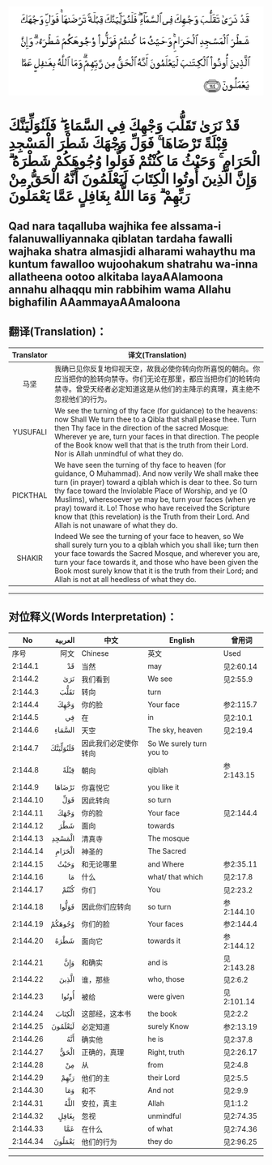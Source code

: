 ![002:144](images/002_144.gif)

#   قَدْ نَرَىٰ تَقَلُّبَ وَجْهِكَ فِي السَّمَاءِ ۖ فَلَنُوَلِّيَنَّكَ قِبْلَةً تَرْضَاهَا ۚ فَوَلِّ وَجْهَكَ شَطْرَ الْمَسْجِدِ الْحَرَامِ ۚ وَحَيْثُ مَا كُنْتُمْ فَوَلُّوا وُجُوهَكُمْ شَطْرَهُ ۗ وَإِنَّ الَّذِينَ أُوتُوا الْكِتَابَ لَيَعْلَمُونَ أَنَّهُ الْحَقُّ مِنْ رَبِّهِمْ ۗ وَمَا اللَّهُ بِغَافِلٍ عَمَّا يَعْمَلُونَ 

## Qad nara taqalluba wajhika fee alssama-i falanuwalliyannaka qiblatan tardaha fawalli wajhaka shatra almasjidi alharami wahaythu ma kuntum fawalloo wujoohakum shatrahu wa-inna allatheena ootoo alkitaba layaAAlamoona annahu alhaqqu min rabbihim wama Allahu bighafilin AAammayaAAmaloona

## 翻译(Translation)：

| Translator | 译文(Translation)                                            |
|:----------:| ------------------------------------------------------------ |
| 马坚       | 我确已见你反复地仰视天空，故我必使你转向你所喜悦的朝向。你应当把你的脸转向禁寺。你们无论在那里，都应当把你们的睑转向禁寺。曾受天经者必定知道这是从他们的主降示的真理，真主绝不忽视他们的行为。 |
| YUSUFALI   | We see the turning of thy face (for guidance) to the heavens: now Shall We turn thee to a Qibla that shall please thee. Turn then Thy face in the direction of the sacred Mosque: Wherever ye are, turn your faces in that direction. The people of the Book know well that that is the truth from their Lord. Nor is Allah unmindful of what they do. |
| PICKTHAL   | We have seen the turning of thy face to heaven (for guidance, O Muhammad). And now verily We shall make thee turn (in prayer) toward a qiblah which is dear to thee. So turn thy face toward the Inviolable Place of Worship, and ye (O Muslims), wheresoever ye may be, turn your faces (when ye pray) toward it. Lo! Those who have received the Scripture know that (this revelation) is the Truth from their Lord. And Allah is not unaware of what they do. |
| SHAKIR     | Indeed We see the turning of your face to heaven, so We shall surely turn you to a qiblah which you shall like; turn then your face towards the Sacred Mosque, and wherever you are, turn your face towards it, and those who have been given the Book most surely know that it is the truth from their Lord; and Allah is not at all heedless of what they do. |

---

## 对位释义(Words Interpretation)：

| No       |  العربية | 中文                 | English                  | 曾用词     |
| -------- | -------: | -------------------- | ------------------------ | ---------- |
| 序号     |     阿文 | Chinese              | 英文                     | Used       |
| 2:144.1  |       قَدْ | 当然                 | may                      | 见2:60.14  |
| 2:144.2  |      نَرَىٰ | 我们看到             | We see                   | 见2:55.9   |
| 2:144.3  |     تَقَلُّبَ | 转向                 | turn                     |            |
| 2:144.4  |     وَجْهِكَ | 你的脸               | Your face                | 参2:115.7  |
| 2:144.5  |       فِي | 在                   | in                       | 见2:10.1   |
| 2:144.6  |   السَّمَاءِ | 天空                 | The sky, heaven          | 见2:19.4   |
| 2:144.7  | فَلَنُوَلِّيَنَّكَ | 因此我们必定使你转向 | So We surely turn you to |            |
| 2:144.8  |     قِبْلَةً | 朝向                 | qiblah                   | 参2:143.15 |
| 2:144.9  |   تَرْضَاهَا | 你喜悦它             | you like it              |            |
| 2:144.10 |      فَوَلِّ | 因此转向             | so turn                  |            |
| 2:144.11 |     وَجْهَكَ | 你的脸               | Your face                | 见2:144.4  |
| 2:144.12 |      شَطْرَ | 面向                 | towards                  |            |
| 2:144.13 |   الْمَسْجِدِ | 清真寺               | The mosque               |            |
| 2:144.14 |   الْحَرَامِ | 神圣的               | The Sacred               |            |
| 2:144.15 |     وَحَيْثُ | 和无论哪里           | and Where                | 参2:35.11  |
| 2:144.16 |       مَا | 什么                 | what/ that which         | 见2:17.8   |
| 2:144.17 |     كُنْتُمْ | 你们                 | You                      | 见2:23.2   |
| 2:144.18 |    فَوَلُّوا | 因此你们应转向       | so turn                  | 参2:144.10 |
| 2:144.19 |   وُجُوهَكُمْ | 你们的脸             | Your faces               | 参2:144.4  |
| 2:144.20 |     شَطْرَهُ | 面向它               | towards it               | 参2:144.12 |
| 2:144.21 |      وَإِنَّ | 和确实               | and is                   | 见2:143.28 |
| 2:144.22 |    الَّذِينَ | 谁，那些             | who, those               | 见2:6.2    |
| 2:144.23 |    أُوتُوا | 被给                 | were given               | 见2:101.14 |
| 2:144.24 |   الْكِتَابَ | 这部经，这本书       | the book                 | 见2:2.2    |
| 2:144.25 |  لَيَعْلَمُونَ | 必定知道             | surely Know              | 参2:13.19  |
| 2:144.26 |      أَنَّهُ | 确实他               | he is                    | 见2:37.8   |
| 2:144.27 |     الْحَقُّ | 正确的，真理         | Right, truth             | 见2:26.17  |
| 2:144.28 |       مِنْ | 从                   | from                     | 见2:4.8    |
| 2:144.29 |     رَبِّهِمْ | 他们的主             | their Lord               | 见2:5.5    |
| 2:144.30 |      وَمَا | 和不                 | And not                  | 见2:9.9    |
| 2:144.31 |     اللَّهُ | 安拉，真主           | Allah                    | 见1:1.2    |
| 2:144.32 |    بِغَافِلٍ | 忽视                 | unmindful                | 见2:74.35  |
| 2:144.33 |      عَمَّا | 在什么               | of what                  | 见2:74.36  |
| 2:144.34 |   يَعْمَلُونَ | 他们的行为           | they do                  | 见2:96.25  |

---
